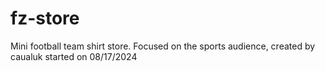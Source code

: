 # fz-store

Mini football team shirt store.
Focused on the sports audience, created by caualuk started on 08/17/2024

